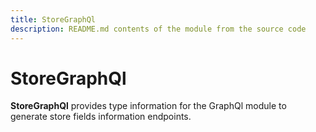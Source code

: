 ```yaml
---
title: StoreGraphQl
description: README.md contents of the module from the source code
---
```


# StoreGraphQl

**StoreGraphQl** provides type information for the GraphQl module
to generate store fields information endpoints.

